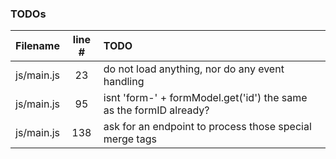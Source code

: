 ### TODOs
| Filename | line # | TODO
|:------|:------:|:------
| js/main.js | 23 | do not load anything, nor do any event handling
| js/main.js | 95 | isnt 'form-' + formModel.get('id') the same as the formID already?
| js/main.js | 138 | ask for an endpoint to process those special merge tags